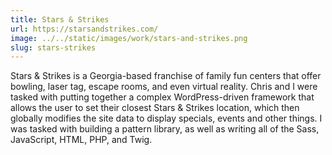 ```yaml
---
title: Stars & Strikes
url: https://starsandstrikes.com/
image: ../../static/images/work/stars-and-strikes.png
slug: stars-strikes
---
```


Stars & Strikes is a Georgia-based franchise of family fun centers that offer bowling, laser tag, escape rooms, and even virtual reality. Chris and I were tasked with putting together a complex WordPress-driven framework that allows the user to set their closest Stars & Strikes location, which then globally modifies the site data to display specials, events and other things. I was tasked with building a pattern library, as well as writing all of the Sass, JavaScript, HTML, PHP, and Twig.
